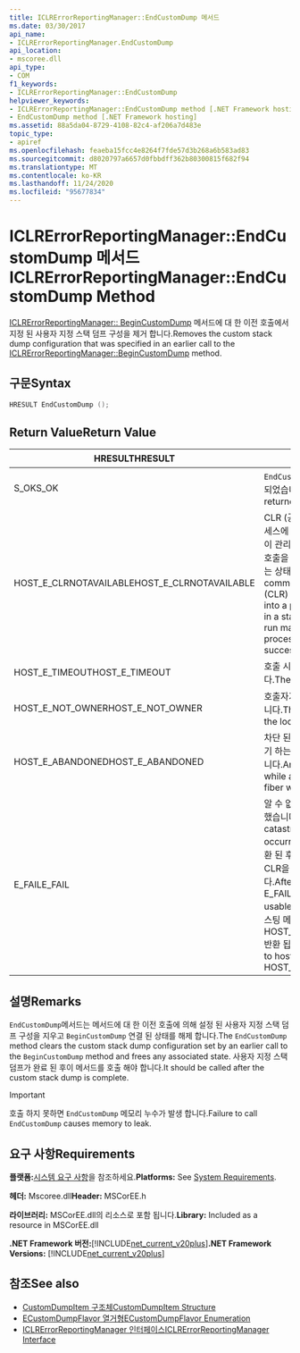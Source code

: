 ```yaml
---
title: ICLRErrorReportingManager::EndCustomDump 메서드
ms.date: 03/30/2017
api_name:
- ICLRErrorReportingManager.EndCustomDump
api_location:
- mscoree.dll
api_type:
- COM
f1_keywords:
- ICLRErrorReportingManager::EndCustomDump
helpviewer_keywords:
- ICLRErrorReportingManager::EndCustomDump method [.NET Framework hosting]
- EndCustomDump method [.NET Framework hosting]
ms.assetid: 88a5da04-8729-4108-82c4-af206a7d483e
topic_type:
- apiref
ms.openlocfilehash: feaeba15fcc4e8264f7fde57d3b268a6b583ad83
ms.sourcegitcommit: d8020797a6657d0fbbdff362b80300815f682f94
ms.translationtype: MT
ms.contentlocale: ko-KR
ms.lasthandoff: 11/24/2020
ms.locfileid: "95677834"
---
```

# <a name="iclrerrorreportingmanagerendcustomdump-method"></a><span data-ttu-id="9742a-102">ICLRErrorReportingManager::EndCustomDump 메서드</span><span class="sxs-lookup"><span data-stu-id="9742a-102">ICLRErrorReportingManager::EndCustomDump Method</span></span>

<span data-ttu-id="9742a-103">[ICLRErrorReportingManager:: BeginCustomDump](iclrerrorreportingmanager-begincustomdump-method.md) 메서드에 대 한 이전 호출에서 지정 된 사용자 지정 스택 덤프 구성을 제거 합니다.</span><span class="sxs-lookup"><span data-stu-id="9742a-103">Removes the custom stack dump configuration that was specified in an earlier call to the [ICLRErrorReportingManager::BeginCustomDump](iclrerrorreportingmanager-begincustomdump-method.md) method.</span></span>  
  
## <a name="syntax"></a><span data-ttu-id="9742a-104">구문</span><span class="sxs-lookup"><span data-stu-id="9742a-104">Syntax</span></span>  
  
```cpp  
HRESULT EndCustomDump ();  
```  
  
## <a name="return-value"></a><span data-ttu-id="9742a-105">Return Value</span><span class="sxs-lookup"><span data-stu-id="9742a-105">Return Value</span></span>  
  
|<span data-ttu-id="9742a-106">HRESULT</span><span class="sxs-lookup"><span data-stu-id="9742a-106">HRESULT</span></span>|<span data-ttu-id="9742a-107">설명</span><span class="sxs-lookup"><span data-stu-id="9742a-107">Description</span></span>|  
|-------------|-----------------|  
|<span data-ttu-id="9742a-108">S_OK</span><span class="sxs-lookup"><span data-stu-id="9742a-108">S_OK</span></span>|<span data-ttu-id="9742a-109">`EndCustomDump` 성공적으로 반환 되었습니다.</span><span class="sxs-lookup"><span data-stu-id="9742a-109">`EndCustomDump` returned successfully.</span></span>|  
|<span data-ttu-id="9742a-110">HOST_E_CLRNOTAVAILABLE</span><span class="sxs-lookup"><span data-stu-id="9742a-110">HOST_E_CLRNOTAVAILABLE</span></span>|<span data-ttu-id="9742a-111">CLR (공용 언어 런타임)이 프로세스에 로드 되지 않았거나 CLR이 관리 코드를 실행할 수 없거나 호출을 성공적으로 처리할 수 없는 상태에 있습니다.</span><span class="sxs-lookup"><span data-stu-id="9742a-111">The common language runtime (CLR) has not been loaded into a process, or the CLR is in a state in which it cannot run managed code or process the call successfully.</span></span>|  
|<span data-ttu-id="9742a-112">HOST_E_TIMEOUT</span><span class="sxs-lookup"><span data-stu-id="9742a-112">HOST_E_TIMEOUT</span></span>|<span data-ttu-id="9742a-113">호출 시간이 초과 되었습니다.</span><span class="sxs-lookup"><span data-stu-id="9742a-113">The call timed out.</span></span>|  
|<span data-ttu-id="9742a-114">HOST_E_NOT_OWNER</span><span class="sxs-lookup"><span data-stu-id="9742a-114">HOST_E_NOT_OWNER</span></span>|<span data-ttu-id="9742a-115">호출자가 잠금을 소유 하지 않습니다.</span><span class="sxs-lookup"><span data-stu-id="9742a-115">The caller does not own the lock.</span></span>|  
|<span data-ttu-id="9742a-116">HOST_E_ABANDONED</span><span class="sxs-lookup"><span data-stu-id="9742a-116">HOST_E_ABANDONED</span></span>|<span data-ttu-id="9742a-117">차단 된 스레드나 파이버에서 대기 하는 동안 이벤트를 취소 했습니다.</span><span class="sxs-lookup"><span data-stu-id="9742a-117">An event was canceled while a blocked thread or fiber was waiting on it.</span></span>|  
|<span data-ttu-id="9742a-118">E_FAIL</span><span class="sxs-lookup"><span data-stu-id="9742a-118">E_FAIL</span></span>|<span data-ttu-id="9742a-119">알 수 없는 치명적인 오류가 발생 했습니다.</span><span class="sxs-lookup"><span data-stu-id="9742a-119">An unknown catastrophic failure occurred.</span></span> <span data-ttu-id="9742a-120">메서드가 E_FAIL 반환 된 후에는 프로세스 내에서 CLR을 더 이상 사용할 수 없습니다.</span><span class="sxs-lookup"><span data-stu-id="9742a-120">After a method returns E_FAIL, the CLR is no longer usable within the process.</span></span> <span data-ttu-id="9742a-121">호스팅 메서드를 이후에 호출 하면 HOST_E_CLRNOTAVAILABLE 반환 됩니다.</span><span class="sxs-lookup"><span data-stu-id="9742a-121">Subsequent calls to hosting methods return HOST_E_CLRNOTAVAILABLE.</span></span>|  
  
## <a name="remarks"></a><span data-ttu-id="9742a-122">설명</span><span class="sxs-lookup"><span data-stu-id="9742a-122">Remarks</span></span>  

 <span data-ttu-id="9742a-123">`EndCustomDump`메서드는 메서드에 대 한 이전 호출에 의해 설정 된 사용자 지정 스택 덤프 구성을 지우고 `BeginCustomDump` 연결 된 상태를 해제 합니다.</span><span class="sxs-lookup"><span data-stu-id="9742a-123">The `EndCustomDump` method clears the custom stack dump configuration set by an earlier call to the `BeginCustomDump` method and frees any associated state.</span></span> <span data-ttu-id="9742a-124">사용자 지정 스택 덤프가 완료 된 후이 메서드를 호출 해야 합니다.</span><span class="sxs-lookup"><span data-stu-id="9742a-124">It should be called after the custom stack dump is complete.</span></span>  
  
> [!IMPORTANT]
> <span data-ttu-id="9742a-125">호출 하지 못하면 `EndCustomDump` 메모리 누수가 발생 합니다.</span><span class="sxs-lookup"><span data-stu-id="9742a-125">Failure to call `EndCustomDump` causes memory to leak.</span></span>  
  
## <a name="requirements"></a><span data-ttu-id="9742a-126">요구 사항</span><span class="sxs-lookup"><span data-stu-id="9742a-126">Requirements</span></span>  

 <span data-ttu-id="9742a-127">**플랫폼:**[시스템 요구 사항](../../get-started/system-requirements.md)을 참조하세요.</span><span class="sxs-lookup"><span data-stu-id="9742a-127">**Platforms:** See [System Requirements](../../get-started/system-requirements.md).</span></span>  
  
 <span data-ttu-id="9742a-128">**헤더:** Mscoree.dll</span><span class="sxs-lookup"><span data-stu-id="9742a-128">**Header:** MSCorEE.h</span></span>  
  
 <span data-ttu-id="9742a-129">**라이브러리:** MSCorEE.dll의 리소스로 포함 됩니다.</span><span class="sxs-lookup"><span data-stu-id="9742a-129">**Library:** Included as a resource in MSCorEE.dll</span></span>  
  
 <span data-ttu-id="9742a-130">**.NET Framework 버전:**[!INCLUDE[net_current_v20plus](../../../../includes/net-current-v20plus-md.md)]</span><span class="sxs-lookup"><span data-stu-id="9742a-130">**.NET Framework Versions:** [!INCLUDE[net_current_v20plus](../../../../includes/net-current-v20plus-md.md)]</span></span>  
  
## <a name="see-also"></a><span data-ttu-id="9742a-131">참조</span><span class="sxs-lookup"><span data-stu-id="9742a-131">See also</span></span>

- [<span data-ttu-id="9742a-132">CustomDumpItem 구조체</span><span class="sxs-lookup"><span data-stu-id="9742a-132">CustomDumpItem Structure</span></span>](customdumpitem-structure.md)
- [<span data-ttu-id="9742a-133">ECustomDumpFlavor 열거형</span><span class="sxs-lookup"><span data-stu-id="9742a-133">ECustomDumpFlavor Enumeration</span></span>](ecustomdumpflavor-enumeration.md)
- [<span data-ttu-id="9742a-134">ICLRErrorReportingManager 인터페이스</span><span class="sxs-lookup"><span data-stu-id="9742a-134">ICLRErrorReportingManager Interface</span></span>](iclrerrorreportingmanager-interface.md)
